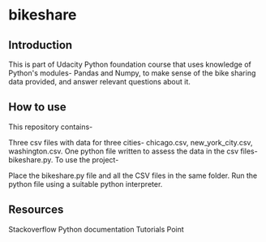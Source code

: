 bikeshare
=============

Introduction
-------------

This is part of Udacity Python foundation course that uses knowledge of Python's modules- Pandas and Numpy, to make sense of the bike sharing data provided, and answer relevant questions about it.

How to use
-----------
This repository contains-

Three csv files with data for three cities- chicago.csv, new_york_city.csv, washington.csv.
One python file written to assess the data in the csv files- bikeshare.py.
To use the project-

Place the bikeshare.py file and all the CSV files in the same folder.
Run the python file using a suitable python interpreter.


Resources
-----------

Stackoverflow
Python documentation
Tutorials Point
